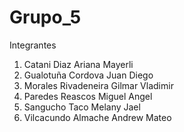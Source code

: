 # Grupo_5
Integrantes
1. Catani Diaz Ariana Mayerli
2. Gualotuña Cordova Juan Diego
3. Morales Rivadeneira Gilmar Vladimir
4. Paredes Reascos Miguel Angel
5. Sangucho Taco Melany Jael
6. Vilcacundo Almache Andrew Mateo
